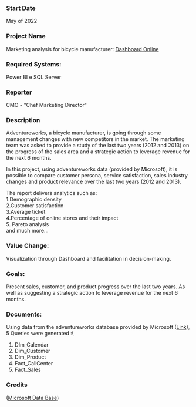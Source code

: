 ### Start Date
May of 2022

### Project Name
Marketing analysis for bicycle manufacturer: [Dashboard Online](https://shre.ink/jl2)

### Required Systems:
Power BI e SQL Server

### Reporter

CMO - "Chef Marketing Director"

### Description
Adventureworks, a bicycle manufacturer, is going through some management changes with new competitors in the market. The marketing team was asked to provide a study of the last two years (2012 and 2013) on the progress of the sales area and a strategic action to leverage revenue for the next 6 months.

In this project, using adventureworks data (provided by Microsoft), it is possible to compare customer persona, service satisfaction, sales industry changes and product relevance over the last two years (2012 and 2013).

The report delivers analytics such as:\
1.Demographic density\
2.Customer satisfaction\
3.Average ticket\
4.Percentage of online stores and their impact\
5. Pareto analysis\
and much more...

### Value Change:
Visualization through Dashboard and facilitation in decision-making.
 
### Goals:
Present sales, customer, and product progress over the last two years. As well as suggesting a strategic action to leverage revenue for the next 6 months.

### Documents:
Using data from the adventureworks database provided by Microsoft ([Link](https://github.com/microsoft/sql-server-samples/tree/master/samples/databases/adventure-works)), 5 Queries were generated :\
1. DIm_Calendar
2. Dim_Customer
3. Dim_Product
4. Fact_CallCenter
5. Fact_Sales

### Credits
([Microsoft Data Base](https://docs.microsoft.com/pt-br/sql/samples/adventureworks-install-configure?view=sql-server-ver16&tabs=ssms))
